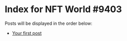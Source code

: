 # Index for NFT World #9403
Posts will be displayed in the order below:

- [Your first post](./001-first.md)

